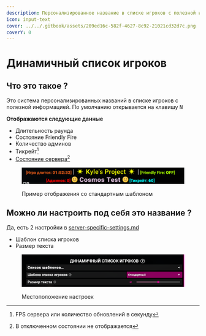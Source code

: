```yaml
---
description: Персонализированное название в списке игроков с полезной информацией
icon: input-text
cover: ../../.gitbook/assets/209ed16c-582f-4627-8c92-21021cd32d7c.png
coverY: 0
---
```


# Динамичный список игроков

## Что это такое ?

Это система персонализированных названий в списке игроков с полезной информацией. По умолчанию открывается на клавишу <kbd>N</kbd>

**Отображаются следующие данные**

* Длительность раунда
* Состояние Friendly Fire
* Количество админов
* Тикрейт[^1]
* [Состояние сервера](#user-content-fn-2)[^2]

<figure><img src="../../.gitbook/assets/image (5).png" alt=""><figcaption><p>Пример отображения со стандартным шаблоном</p></figcaption></figure>

## Можно ли настроить под себя это название ?

Да, есть 2 настройки в [server-specific-settings.md](server-specific-settings.md "mention")

* Шаблон списка игроков
* Размер текста

<figure><img src="../../.gitbook/assets/image (6).png" alt=""><figcaption><p>Местоположение настроек</p></figcaption></figure>

[^1]: FPS сервера или количество обновлений в секунду

[^2]: В отключенном состоянии не отображается
